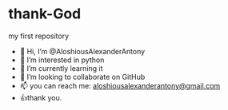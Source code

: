 # thank-God
my first repository


- 👋 Hi, I’m @AloshiousAlexanderAntony
- 👀 I’m interested in python
- 🌱 I’m currently learning it
- 💞️ I’m looking to collaborate on GitHub
- 📫 you can reach me: aloshiousalexanderantony@gmail.com
- 👍thank you.

